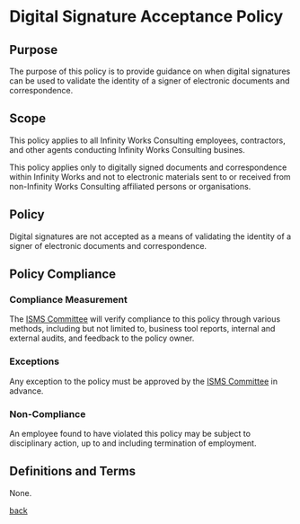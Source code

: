 # Digital Signature Acceptance Policy

## Purpose

The purpose of this policy is to provide guidance on when digital signatures can be used to validate the identity of a signer of electronic documents and correspondence.

## Scope

This policy applies to all Infinity Works Consulting employees, contractors, and other agents conducting Infinity Works Consulting busines.

This policy applies only to digitally signed documents and correspondence within Infinity Works and not to electronic materials sent to or received from non-Infinity Works Consulting affiliated persons or organisations.

## Policy

Digital signatures are not accepted as a means of validating the identity of a signer of electronic documents and correspondence.

## Policy Compliance

### Compliance Measurement

The [ISMS Committee](../README.md#the-isms-committee) will verify compliance to this policy through various methods, including but not limited to, business tool reports, internal and external audits, and feedback to the policy owner. 

### Exceptions

Any exception to the policy must be approved by the [ISMS Committee](../README.md#the-isms-committee) in advance. 

### Non-Compliance

An employee found to have violated this policy may be subject to disciplinary action, up to and including termination of employment.

## Definitions and Terms

None.

[back](../README.md#a-z-policies)
